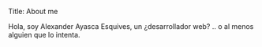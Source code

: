 Title: About me

Hola, soy Alexander Ayasca Esquives, un ¿desarrollador web? .. o al menos alguien que lo intenta.